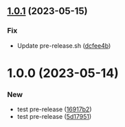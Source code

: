 ## [1.0.1](https://github.com/chiemerieezechukwu/test-release-pattern/compare/v1.0.0...v1.0.1) (2023-05-15)


### Fix

* Update pre-release.sh ([dcfee4b](https://github.com/chiemerieezechukwu/test-release-pattern/commit/dcfee4bd368bd3584ff458c3bca127b57fbe1a94))

# 1.0.0 (2023-05-14)


### New

* test pre-release ([16917b2](https://github.com/chiemerieezechukwu/test-release-pattern/commit/16917b206bcfd396cd4099f51c91dd6b609a8cd0))
* test pre-release ([5d17951](https://github.com/chiemerieezechukwu/test-release-pattern/commit/5d1795112de4d5d8727fc4fbfc5f2d16f4f566fd))
